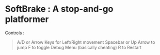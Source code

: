 # SoftBrake : A stop-and-go platformer

Controls :
> A/D or Arrow Keys for Left/Right movement
> Spacebar or Up Arrow to jump
> F to toggle Debug Menu (basically cheating)
> R to Restart
